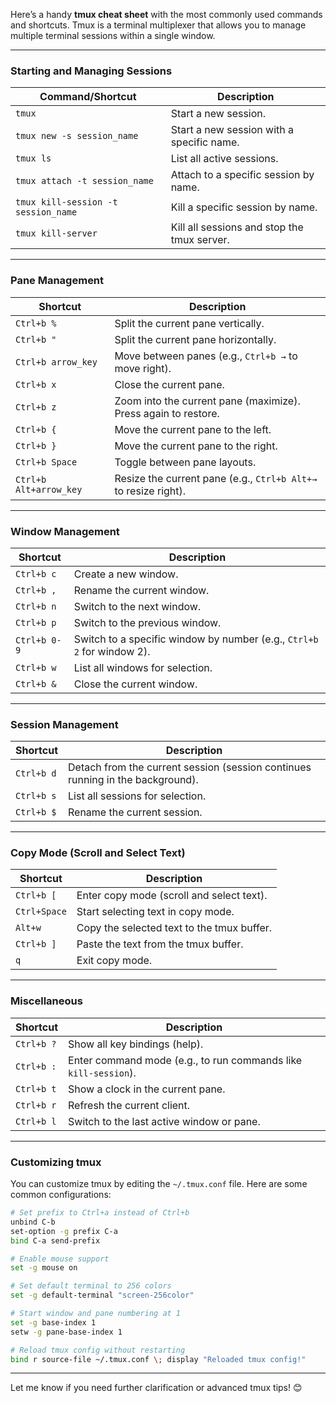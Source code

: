 Here’s a handy **tmux cheat sheet** with the most commonly used commands and shortcuts. Tmux is a terminal multiplexer that allows you to manage multiple terminal sessions within a single window.

---

### **Starting and Managing Sessions**
| Command/Shortcut               | Description                                                                 |
|---------------------------------|-----------------------------------------------------------------------------|
| `tmux`                         | Start a new session.                                                       |
| `tmux new -s session_name`     | Start a new session with a specific name.                                  |
| `tmux ls`                      | List all active sessions.                                                  |
| `tmux attach -t session_name`  | Attach to a specific session by name.                                      |
| `tmux kill-session -t session_name` | Kill a specific session by name.                                       |
| `tmux kill-server`             | Kill all sessions and stop the tmux server.                                |

---

### **Pane Management**
| Shortcut                        | Description                                                                 |
|---------------------------------|-----------------------------------------------------------------------------|
| `Ctrl+b %`                      | Split the current pane vertically.                                         |
| `Ctrl+b "`                      | Split the current pane horizontally.                                       |
| `Ctrl+b arrow_key`              | Move between panes (e.g., `Ctrl+b →` to move right).                        |
| `Ctrl+b x`                      | Close the current pane.                                                    |
| `Ctrl+b z`                      | Zoom into the current pane (maximize). Press again to restore.             |
| `Ctrl+b {`                      | Move the current pane to the left.                                         |
| `Ctrl+b }`                      | Move the current pane to the right.                                        |
| `Ctrl+b Space`                  | Toggle between pane layouts.                                               |
| `Ctrl+b Alt+arrow_key`          | Resize the current pane (e.g., `Ctrl+b Alt+→` to resize right).            |

---

### **Window Management**
| Shortcut                        | Description                                                                 |
|---------------------------------|-----------------------------------------------------------------------------|
| `Ctrl+b c`                      | Create a new window.                                                       |
| `Ctrl+b ,`                      | Rename the current window.                                                 |
| `Ctrl+b n`                      | Switch to the next window.                                                 |
| `Ctrl+b p`                      | Switch to the previous window.                                             |
| `Ctrl+b 0-9`                    | Switch to a specific window by number (e.g., `Ctrl+b 2` for window 2).     |
| `Ctrl+b w`                      | List all windows for selection.                                            |
| `Ctrl+b &`                      | Close the current window.                                                  |

---

### **Session Management**
| Shortcut                        | Description                                                                 |
|---------------------------------|-----------------------------------------------------------------------------|
| `Ctrl+b d`                      | Detach from the current session (session continues running in the background).|
| `Ctrl+b s`                      | List all sessions for selection.                                           |
| `Ctrl+b $`                      | Rename the current session.                                                |

---

### **Copy Mode (Scroll and Select Text)**
| Shortcut                        | Description                                                                 |
|---------------------------------|-----------------------------------------------------------------------------|
| `Ctrl+b [`                      | Enter copy mode (scroll and select text).                                  |
| `Ctrl+Space`                    | Start selecting text in copy mode.                                         |
| `Alt+w`                         | Copy the selected text to the tmux buffer.                                 |
| `Ctrl+b ]`                      | Paste the text from the tmux buffer.                                       |
| `q`                             | Exit copy mode.                                                            |

---

### **Miscellaneous**
| Shortcut                        | Description                                                                 |
|---------------------------------|-----------------------------------------------------------------------------|
| `Ctrl+b ?`                      | Show all key bindings (help).                                              |
| `Ctrl+b :`                      | Enter command mode (e.g., to run commands like `kill-session`).            |
| `Ctrl+b t`                      | Show a clock in the current pane.                                          |
| `Ctrl+b r`                      | Refresh the current client.                                                |
| `Ctrl+b l`                      | Switch to the last active window or pane.                                  |

---

### **Customizing tmux**
You can customize tmux by editing the `~/.tmux.conf` file. Here are some common configurations:
```bash
# Set prefix to Ctrl+a instead of Ctrl+b
unbind C-b
set-option -g prefix C-a
bind C-a send-prefix

# Enable mouse support
set -g mouse on

# Set default terminal to 256 colors
set -g default-terminal "screen-256color"

# Start window and pane numbering at 1
set -g base-index 1
setw -g pane-base-index 1

# Reload tmux config without restarting
bind r source-file ~/.tmux.conf \; display "Reloaded tmux config!"
```

---

Let me know if you need further clarification or advanced tmux tips! 😊